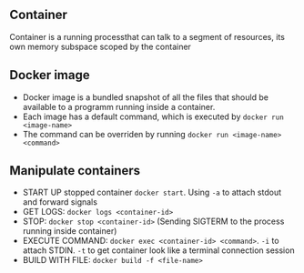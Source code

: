 ## Container 
Container is a running processthat can talk to a segment of resources, its own memory subspace scoped by the container 
## Docker image 
- Docker image is a bundled snapshot of all the files that should be available to a programm running inside a container.
- Each image has a default command, which is executed by `docker run <image-name>`
- The command can be overriden by running `docker run <image-name> <command>`
## Manipulate containers
- START UP stopped container `docker start`. Using `-a` to attach stdout and forward signals  
- GET LOGS: `docker logs <container-id>`
- STOP: `docker stop <container-id>` (Sending SIGTERM to the process running inside container)
- EXECUTE COMMAND: `docker exec <container-id> <command>`. `-i` to attach STDIN. `-t` to get container look like a terminal connection session 
- BUILD WITH FILE: `docker build -f <file-name>`
